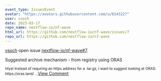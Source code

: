 ```yaml
---
event_type: IssuesEvent
avatar: "https://avatars.githubusercontent.com/u/814322?"
user: vsoch
date: 2023-03-17
repo_name: nextflow-io/nf-wave
html_url: https://github.com/nextflow-io/nf-wave/issues/7
repo_url: https://github.com/nextflow-io/nf-wave
---
```


<a href='https://github.com/vsoch' target='_blank'>vsoch</a> open issue <a href='https://github.com/nextflow-io/nf-wave/issues/7' target='_blank'>nextflow-io/nf-wave#7</a>.

<p>Suggested archive mechanism - from registry using ORAS</p><small>Hiya! Instead of requiring an https address for a .tar.gz, I want to suggest looking at ORAS: https://oras.land/...</small><a href='https://github.com/nextflow-io/nf-wave/issues/7' target='_blank'>View Comment</a>